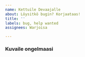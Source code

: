 ```yaml
---
name: Kettuile Devaajalle
about: Löysitkö bugin? Korjaataas!
title: ''
labels: bug, help wanted
assignees: Warjoisa

---
```


### Kuvaile ongelmaasi
<!--Kirjoita tämän tilalle-->
